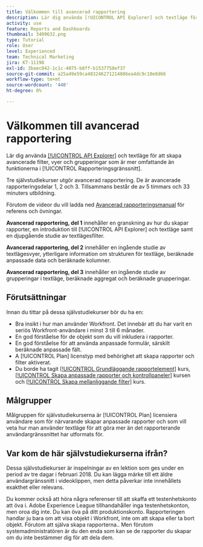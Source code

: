 ```yaml
---
title: Välkommen till avancerad rapportering
description: Lär dig använda [!UICONTROL API Explorer] och textläge för att skapa avancerade filter, vyer och grupperingar som är mer omfattande än funktionerna i [!UICONTROL Rapporteringsgränssnitt].
activity: use
feature: Reports and Dashboards
thumbnail: 3409632.png
type: Tutorial
role: User
level: Experienced
team: Technical Marketing
jira: KT-11198
exl-id: 3baec042-1c1c-4075-b8ff-b1537758ef37
source-git-commit: a25a49e59ca483246271214886ea4dc9c10e8d66
workflow-type: tm+mt
source-wordcount: '440'
ht-degree: 0%

---
```


# Välkommen till avancerad rapportering

Lär dig använda [[!UICONTROL API Explorer]](https://developer.adobe.com/workfront/api-explorer/) och textläge för att skapa avancerade filter, vyer och grupperingar som är mer omfattande än funktionerna i [!UICONTROL Rapporteringsgränssnitt].

Tre självstudiekurser utgör avancerad rapportering. De är avancerade rapporteringsdelar 1, 2 och 3. Tillsammans består de av 5 timmars och 33 minuters utbildning.

Förutom de videor du vill ladda ned [Avancerad rapporteringsmanual](/help/assets/advanced-reporting-manual.pdf) för referens och övningar.

**Avancerad rapportering, del 1** innehåller en granskning av hur du skapar rapporter, en introduktion till [!UICONTROL API Explorer] och textläge samt en djupgående studie av textlägesfilter.

**Avancerad rapportering, del 2** innehåller en ingående studie av textlägesvyer, ytterligare information om strukturen för textläge, beräknade anpassade data och beräknade kolumner.

**Avancerad rapportering, del 3** innehåller en ingående studie av grupperingar i textläge, beräknade aggregat och beräknade grupperingar.

## Förutsättningar

Innan du tittar på dessa självstudiekurser bör du ha en:

* Bra insikt i hur man använder Workfront. Det innebär att du har varit en seriös Workfront-användare i minst 3 till 6 månader.
* En god förståelse för de objekt som du vill inkludera i rapporter.
* En god förståelse för att använda anpassade formulär, särskilt beräknade anpassade fält.
* A [!UICONTROL Plan] licenstyp med behörighet att skapa rapporter och filter aktiverat.
* Du borde ha tagit [[!UICONTROL Grundläggande rapportelement]](https://experienceleague.adobe.com/docs/courses/using/workfront-u-1-2022-1-reporting.html) kurs, [[!UICONTROL Skapa anpassade rapporter och kontrollpaneler]](https://experienceleague.adobe.com/docs/courses/using/workfront-u-1-2022-3-reporting.html) kursen och [[!UICONTROL Skapa mellanliggande filter]](https://experienceleague.adobe.com/docs/courses/using/workfront-u-1-2022-2-reporting.html) kurs.

## Målgrupper

Målgruppen för självstudiekurserna är [!UICONTROL Plan] licensiera användare som för närvarande skapar anpassade rapporter och som vill veta hur man använder textläge för att göra mer än det rapporterande användargränssnittet har utformats för.

## Var kom de här självstudiekurserna ifrån?

Dessa självstudiekurser är inspelningar av en lektion som ges under en period av tre dagar i februari 2018. Du kan lägga märke till ett äldre användargränssnitt i videoklippen, men detta påverkar inte innehållets exakthet eller relevans.

Du kommer också att höra några referenser till att skaffa ett testenhetskonto att öva i. Adobe Experience League tillhandahåller inga testenhetskonton, men oroa dig inte. Du kan öva på ditt produktionskonto. Rapporteringen handlar ju bara om att visa objekt i Workfront, inte om att skapa eller ta bort objekt. Förutom att själva skapa rapporterna.. Men förutom systemadministratören är du den enda som kan se de rapporter du skapar om du inte bestämmer dig för att dela dem.
